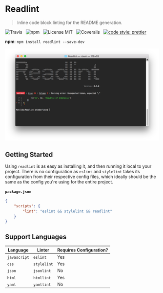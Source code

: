 # Readlint

> Inline code block linting for the README generation.

![Travis](http://img.shields.io/travis/Wildhoney/Readlint.svg?style=for-the-badge)
&nbsp;
![npm](http://img.shields.io/npm/v/readlint.svg?style=for-the-badge)
&nbsp;
![License MIT](http://img.shields.io/badge/license-mit-lightgrey.svg?style=for-the-badge)
&nbsp;
![Coveralls](https://img.shields.io/coveralls/Wildhoney/Readlint.svg?style=for-the-badge)
&nbsp;
[![code style: prettier](https://img.shields.io/badge/code_style-prettier-ff69b4.svg?style=for-the-badge)](https://github.com/prettier/prettier)

**npm**: `npm install readlint --save-dev`

<img src="media/screenshot.png" alt="Readlint" />

## Getting Started

Using `readlint` is as easy as installing it, and then running it local to your project. There is no configuration as `eslint` and `stylelint` takes its configuration from their respective config files, which ideally should be the same as the config you're using for the entire project.

**`package.json`**

```json
{
    "scripts": {
        "lint": "eslint && stylelint && readlint"
    }
}
```

## Support Languages

| Language     | Linter      | Requires Configuration? |
| -------------| ----------- | ------------------------|
| `javascript` | `eslint`    | Yes                     |
| `css`        | `stylelint` | Yes                     |
| `json`       | `jsonlint`  | No                      |
| `html`       | `htmllint`  | Yes                     |
| `yaml`       | `yamllint`  | No                      |
